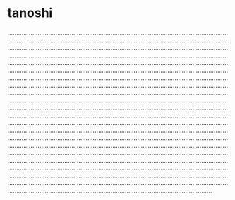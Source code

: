 # tanoshi
...............................................................................................................................................................................................................................................................................................................................................................................................................................................................................................................................................................................................................................................................................................................................................................................................................................................................................................................................................................................................................................................................................................................................................................................................................................................................................................................................................................................................................................................................................................................................................................................................................................................................................................................................................................................................................................................................................................................................................................................................................................................................................................................................................................................................................................................................................................................................................................................................................................................................................................................................................................................................................................................................................................................................................................................................................................